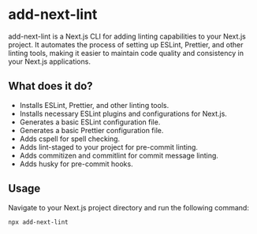 # add-next-lint

add-next-lint is a Next.js CLI for adding linting capabilities to your Next.js project. It automates the process of setting up ESLint, Prettier, and other linting tools, making it easier to maintain code quality and consistency in your Next.js applications.

## What does it do?
- Installs ESLint, Prettier, and other linting tools.
- Installs necessary ESLint plugins and configurations for Next.js.
- Generates a basic ESLint configuration file.
- Generates a basic Prettier configuration file.
- Adds cspell for spell checking.
- Adds lint-staged to your project for pre-commit linting.
- Adds commitizen and commitlint for commit message linting.
- Adds husky for pre-commit hooks.

## Usage

Navigate to your Next.js project directory and run the following command:

```bash
npx add-next-lint
```